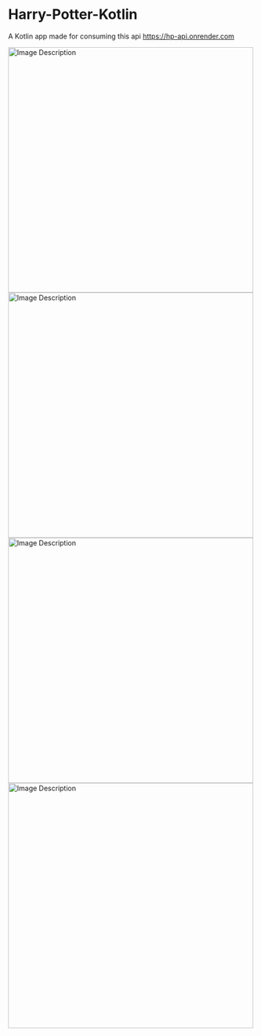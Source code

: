 # Harry-Potter-Kotlin

A Kotlin app made for consuming this api https://hp-api.onrender.com

<img src="https://github.com/yasmin15carolina/Harry-Potter-Kotlin/assets/49843350/f36ed3ce-0a42-4c84-9add-06b9f8ec36cd" alt="Image Description" height="500">

<img src="https://github.com/yasmin15carolina/Harry-Potter-Kotlin/assets/49843350/042738bb-721c-4552-b22a-60512db3e059" alt="Image Description" height="500">

<img src="https://github.com/yasmin15carolina/Harry-Potter-Kotlin/assets/49843350//be613c52-04c5-4c7e-8e7a-aa173f920745" alt="Image Description" height="500">
<img src="https://github.com/yasmin15carolina/Harry-Potter-Kotlin/assets/49843350/b18dc2be-2449-437f-8052-d1cdba745025" alt="Image Description" height="500">



